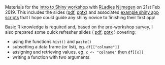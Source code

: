 Materials for the [Intro to Shiny workshop](https://www.meetup.com/de-DE/rladies-nijmegen/events/256917758/) with [RLadies Nijmegen](https://twitter.com/RladiesNijmegen) on 21st Feb 2019. This includes the slides ([pdf](https://github.com/sowla/2019-shiny-intro-workshop-Nijmegen-RLadies/blob/master/190221_Nijmegen_Rladies_Shiny_workshop.pdf), [pptx](https://github.com/sowla/2019-shiny-intro-workshop-Nijmegen-RLadies/blob/master/190221_Nijmegen_Rladies_Shiny_workshop.pptx)) and associated [example shiny app scripts](https://github.com/sowla/2019-shiny-intro-workshop-Nijmegen-RLadies/tree/master/example%20apps) that I hope could guide any shiny novice to finishing their first app!

Basic R knowledge is required and, based on the pre-workshop survey, I also prepared some quick refresher slides (
[pdf](https://github.com/sowla/2019-shiny-intro-workshop-Nijmegen-RLadies/blob/master/190221_Nijmegen_Rladies_workshop_R_refresher.pdf),
[pptx](https://github.com/sowla/2019-shiny-intro-workshop-Nijmegen-RLadies/blob/master/190221_Nijmegen_Rladies_workshop_R_refresher.pptx)
) covering:  

  - using the functions `hist()` and `paste()`  
  - subsetting a data frame (or list), eg. `df[["colname"]]`  
  - assigning and retrieving values, eg. `x <- "colname"` then `df[[x]]`  
  - writing a function with two arguments.